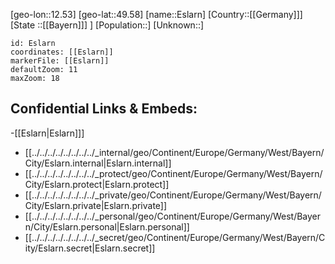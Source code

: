 ﻿---
location: [49.58,12.53]
mapzoom: [7,12] 
mapmarker: city 
type: City
tags:
- geo/City


SpocWebEntityId: 30069
isDeleted: false
confidential: public

---
[geo-lon::12.53]
[geo-lat::49.58]
[name::Eslarn]
[Country::[[Germany]]]
[State ::[[Bayern]]] ]
[Population::]
[Unknown::]


```leaflet
id: Eslarn
coordinates: [[Eslarn]]
markerFile: [[Eslarn]]
defaultZoom: 11 
maxZoom: 18
```


## Confidential Links & Embeds: 
-[[Eslarn|Eslarn]]] 
- [[../../../../../../../../_internal/geo/Continent/Europe/Germany/West/Bayern/City/Eslarn.internal|Eslarn.internal]] 
- [[../../../../../../../../_protect/geo/Continent/Europe/Germany/West/Bayern/City/Eslarn.protect|Eslarn.protect]] 
- [[../../../../../../../../_private/geo/Continent/Europe/Germany/West/Bayern/City/Eslarn.private|Eslarn.private]] 
- [[../../../../../../../../_personal/geo/Continent/Europe/Germany/West/Bayern/City/Eslarn.personal|Eslarn.personal]] 
- [[../../../../../../../../_secret/geo/Continent/Europe/Germany/West/Bayern/City/Eslarn.secret|Eslarn.secret]] 
